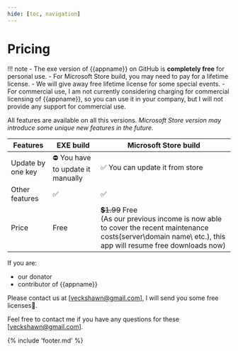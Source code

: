 ```yaml
---
hide: [toc, navigation]
---
```


# Pricing

!!! note
    - The exe version of {{appname}} on GitHub is **completely free** for personal use.
    - For Microsoft Store build, you may need to pay for a lifetime license.
    - We will give away free lifetime license for some special events.
    - For commercial use, I am not currently considering charging for commercial licensing of {{appname}}, so you can use it in your company, but I will not provide any support for commercial use.

All features are available on all this versions. *Microsoft Store version may introduce some unique new features in the future.*

| Features          | EXE build                          | Microsoft Store build                                                                                                                                             |
| ----------------- | ---------------------------------- | ----------------------------------------------------------------------------------------------------------------------------------------------------------------- |
| Update by one key | ⛔   You have to update it manually | ✅  You can update it from store                                                                                                                                   |
| Other features    | ✅                                  | ✅                                                                                                                                                                 |
| Price             | Free                               | ~~💲1.99~~ Free <br/>(As our previous income is now able to cover the recent maintenance costs(server\domain name\ etc.), this app will resume free downloads now) |


If you are:

- our donator
- contributor of {{appname}}

Please contact us at [veckshawn@gmail.com], I will send you some free licenses💖.

Feel free to contact me if you have any questions for these [veckshawn@gmail.com].

{% include 'footer.md' %}
